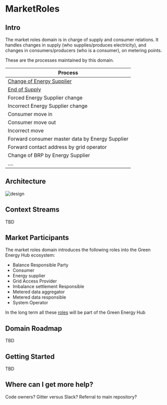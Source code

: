 # MarketRoles

## Intro

The market roles domain is in charge of supply and consumer relations.
It handles changes in supply (who supplies/produces electricity),
and changes in consumers/producers (who is a consumer), on metering points.

These are the processes maintained by this domain.

| Process                                                                             |
| ----------------------------------------------------------------------------------- |
| [Change of Energy Supplier](.\docs\business-processes\change-of-energy-supplier.md) |
| [End of Supply](.\docs\business-processes\end-of-supply.md)                         |
| Forced Energy Supplier change                                                       |
| Incorrect Energy Supplier change                                                    |
| Consumer move in                                                                    |
| Consumer move out                                                                   |
| Incorrect move                                                                      |
| Forward consumer master data by Energy Supplier                                     |
| Forward contact address by grid operator                                            |
| Change of BRP by Energy Supplier                                                    |
| ....                                                                                |

## Architecture

![design](ARCHITECTURE.png)

## Context Streams

TBD

## Market Participants

The market roles domain introduces the following roles into the Green Energy Hub ecosystem:

- Balance Responsible Party
- Consumer
- Energy supplier
- Grid Access Provider
- Imbalance settlement Responsible
- Metered data aggregator
- Metered data responsible
- System Operator

In the long term all these [roles](https://github.com/Energinet-DataHub/green-energy-hub/docs/dictionary-and-concepts/dictionary-market-participants.md) will be part of the Green Energy Hub

## Domain Roadmap

TBD

## Getting Started

TBD

## Where can I get more help?

Code owners? Gitter versus Slack? Referral to main repository?
